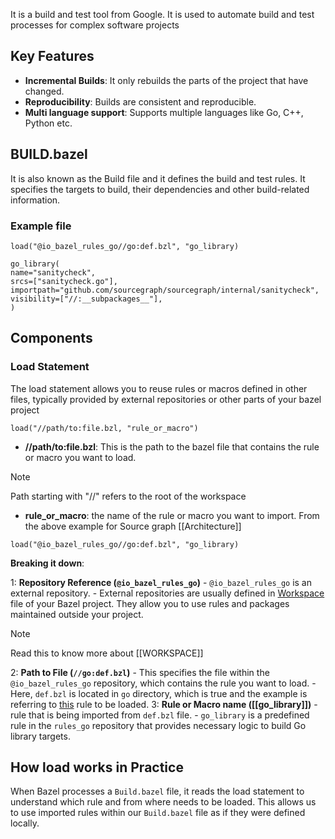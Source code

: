 It is a build and test tool from Google. It is used to automate build and test processes for complex software projects

## Key Features
- **Incremental Builds**: It only rebuilds the parts of the project that have changed.
- **Reproducibility**: Builds are consistent and reproducible.
- **Multi language support**: Supports multiple languages like Go, C++, Python etc.

## BUILD.bazel
It is also known as the Build file and it defines the build and test rules. It specifies the targets to build, their dependencies and other build-related information.

### Example file
```bazel
load("@io_bazel_rules_go//go:def.bzl", "go_library)

go_library(
name="sanitycheck",
srcs=["sanitycheck.go"],
importpath="github.com/sourcegraph/sourcegraph/internal/sanitycheck",
visibility=["//:__subpackages__"],
)
```

## Components
### Load Statement
The load statement allows you to reuse rules or macros defined in other files, typically provided by external repositories or other parts of your bazel project

```bazel
load("//path/to:file.bzl, "rule_or_macro")
```

- **//path/to:file.bzl**: This is the path to the bazel file that contains the rule or macro you want to load.
> [!note]
> Path starting with "//" refers to the root of the workspace

- **rule_or_macro**: the name of the rule or macro you want to import.
From the above example for Source graph [[Architecture]]
```bazel
load("@io_bazel_rules_go//go:def.bzl", "go_library)
```
**Breaking it down**:

1: **Repository Reference (`@io_bazel_rules_go`)**
	- `@io_bazel_rules_go` is an external repository.
	- External repositories are usually defined in [Workspace](https://github.com/sourcegraph/sourcegraph/blob/main/WORKSPACE) file of your Bazel project. They allow you to use rules and packages maintained outside your project.
> [!note]
> Read this to know more about [[WORKSPACE]]

2: **Path to File (`//go:def.bzl`)**
	- This specifies the file within the `@io_bazel_rules_go` repository, which contains the rule you want to load.
	- Here, `def.bzl` is located in `go` directory, which is true and the example is referring to [this](https://github.com/bazelbuild/rules_go/blob/master/go/def.bzl#L152) rule to be loaded.
3: **Rule or Macro name ([[go_library]])**
	- rule that is being imported from `def.bzl` file.
	- `go_library` is a predefined rule in the `rules_go` repository that provides necessary logic to build Go library targets.

## How load works in Practice
When Bazel processes a `Build.bazel` file, it reads the load statement to understand which rule and from where needs to be loaded. This allows us to use imported rules within our `Build.bazel` file as if they were defined locally.